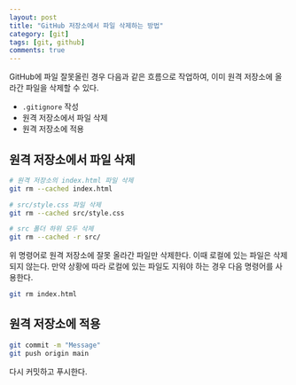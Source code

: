 ```yaml
---
layout: post
title: "GitHub 저장소에서 파일 삭제하는 방법"
category: [git]
tags: [git, github]
comments: true
---
```


GitHub에 파일 잘못올린 경우 다음과 같은 흐름으로 작업하여, 이미 원격 저장소에 올라간 파일을 삭제할 수 있다.

- `.gitignore` 작성
- 원격 저장소에서 파일 삭제
- 원격 저장소에 적용

## 원격 저장소에서 파일 삭제

```bash
# 원격 저장소의 index.html 파일 삭제
git rm --cached index.html

# src/style.css 파일 삭제
git rm --cached src/style.css

# src 폴더 하위 모두 삭제
git rm --cached -r src/
```

위 명령어로 원격 저장소에 잘못 올라간 파일만 삭제한다. 이때 로컬에 있는 파일은 삭제되지 않는다. 만약 상황에 따라 로컬에 있는 파일도 지워야 하는 경우 다음 명령어를 사용한다.

```bash
git rm index.html
```

## 원격 저장소에 적용

```bash
git commit -m "Message"
git push origin main
```

다시 커밋하고 푸시한다.
